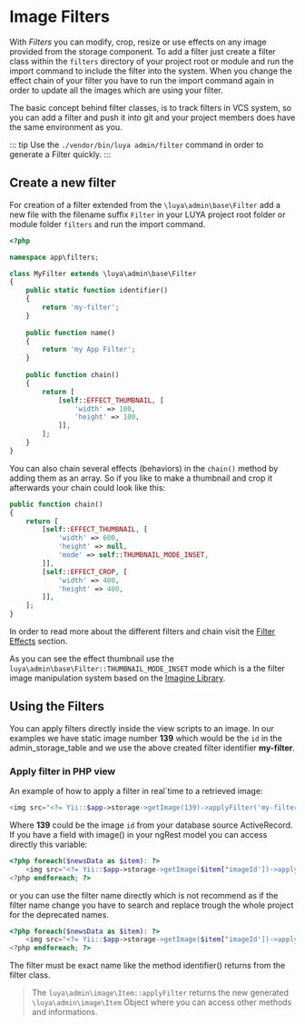 # Image Filters

With *Filters* you can modify, crop, resize or use effects on any image provided from the storage component. To add a filter just create a filter class within the `filters` directory of your project root or module and run the import command to include the filter into the system. When you change the effect chain of your filter you have to run the import command again in order to update all the images which are using your filter.

The basic concept behind filter classes, is to track filters in VCS system, so you can add a filter and push it into git and your project members does have the same environment as you.

::: tip
Use the `./vendor/bin/luya admin/filter` command in order to generate a Filter quickly.
:::

## Create a new filter

For creation of a filter extended from the `\luya\admin\base\Filter` add a new file with the filename suffix `Filter` in your LUYA project root folder or module folder `filters` and run the import command.

```php
<?php

namespace app\filters;

class MyFilter extends \luya\admin\base\Filter
{    
    public static function identifier()
    {
        return 'my-filter';
    }
    
    public function name()
    {
        return 'my App Filter';
    }
    
    public function chain()
    {
        return [
            [self::EFFECT_THUMBNAIL, [
                'width' => 100,
                'height' => 100,
            ]],
        ];
    }
}
```

You can also chain several effects (behaviors) in the `chain()` method by adding them as an array. So if you like to make a thumbnail and crop it afterwards your chain could look like this:

```php
public function chain()
{
    return [
        [self::EFFECT_THUMBNAIL, [
            'width' => 600,
            'height' => null,
            'mode' => self::THUMBNAIL_MODE_INSET,
        ]],
        [self::EFFECT_CROP, [
            'width' => 400,
            'height' => 400,
        ]],
    ];
}
```

In order to read more about the different filters and chain visit the [Filter Effects](filter-effects) section.

As you can see the effect thumbnail use the `luya\admin\base\Filter::THUMBNAIL_MODE_INSET` mode which is a the filter image manipulation system based on the [Imagine Library](https://github.com/avalanche123/Imagine).

## Using the Filters

You can apply filters directly inside the view scripts to an image. In our examples we have static image number **139** which would be the `id` in the admin_storage_table and we use the above created filter identifier **my-filter**.

### Apply filter in PHP view

An example of how to apply a filter in real`time to a retrieved image:

```php
<img src="<?= Yii::$app->storage->getImage(139)->applyFilter('my-filter')->source; ?>" border="0" />
```

Where **139** could be the image `id` from your database source ActiveRecord. If you have a field with image() in your ngRest model you can access directly this variable:

```php
<?php foreach($newsData as $item): ?>
    <img src="<?= Yii::$app->storage->getImage($item['imageId'])->applyFilter(\app\filters\MyFilter::identifier())->source; ?>" border="0" />
<?php endforeach; ?>
```

or you can use the filter name directly which is not recommend as if the filter name change you have to search and replace trough the whole project for the deprecated names.

```php
<?php foreach($newsData as $item): ?>
    <img src="<?= Yii::$app->storage->getImage($item['imageId'])->applyFilter('my-filter')->source; ?>" border="0" />
<?php endforeach; ?>
```

The filter must be exact name like the method identifier() returns from the filter class.

> The `luya\admin\image\Item::applyFilter` returns the new generated `\luya\admin\image\Item` Object where you can access other methods and informations.
